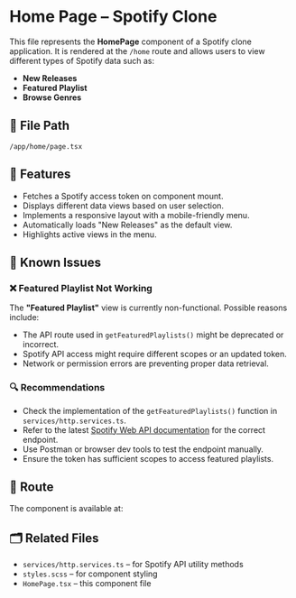 # Home Page – Spotify Clone

This file represents the **HomePage** component of a Spotify clone application. It is rendered at the `/home` route and allows users to view different types of Spotify data such as:

- **New Releases**
- **Featured Playlist**
- **Browse Genres**

## 📂 File Path
`/app/home/page.tsx`

## 🧠 Features

- Fetches a Spotify access token on component mount.
- Displays different data views based on user selection.
- Implements a responsive layout with a mobile-friendly menu.
- Automatically loads "New Releases" as the default view.
- Highlights active views in the menu.

## 🚧 Known Issues

### ❌ Featured Playlist Not Working

The **"Featured Playlist"** view is currently non-functional. Possible reasons include:

- The API route used in `getFeaturedPlaylists()` might be deprecated or incorrect.
- Spotify API access might require different scopes or an updated token.
- Network or permission errors are preventing proper data retrieval.

### 🔍 Recommendations

- Check the implementation of the `getFeaturedPlaylists()` function in `services/http.services.ts`.
- Refer to the latest [Spotify Web API documentation](https://developer.spotify.com/documentation/web-api/) for the correct endpoint.
- Use Postman or browser dev tools to test the endpoint manually.
- Ensure the token has sufficient scopes to access featured playlists.

## 📍 Route

The component is available at:



## 🗂 Related Files

- `services/http.services.ts` – for Spotify API utility methods
- `styles.scss` – for component styling
- `HomePage.tsx` – this component file
